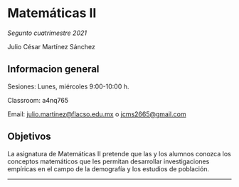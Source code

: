 # Matemáticas II

*Segunto cuatrimestre 2021*

Julio César Martínez Sánchez


## Informacion general

Sesiones: Lunes, miércoles 9:00-10:00 h.

Classroom: a4nq765

Email: julio.martinez@flacso.edu.mx o jcms2665@gmail.com



## Objetivos 

La asignatura de Matemáticas II pretende que las y los alumnos conozca los conceptos matemáticos que les permitan desarrollar investigaciones empíricas en el campo de la demografía y los estudios de población.

--- 
